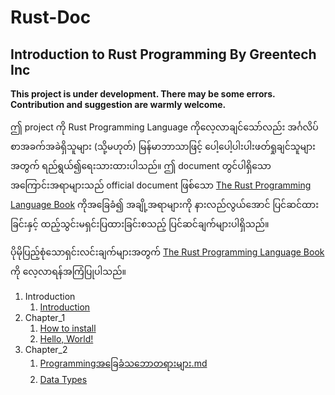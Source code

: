 # Rust-Doc

## Introduction to Rust Programming By Greentech Inc

__This project is under development. There may be some errors. Contribution and suggestion are warmly welcome.__

ဤ project ကို Rust Programming Language ကိုလေ့လာချင်သော်လည်း အင်္ဂလိပ်စာအခက်အခဲရှိသူများ (သို့မဟုတ်) မြန်မာဘာသာဖြင့် ပေါ့ပေါ့ပါးပါးဖတ်ရှုချင်သူများအတွက် ရည်ရွယ်၍ရေးသားထားပါသည်။
ဤ document တွင်ပါရှိသောအကြောင်းအရာများသည် official document ဖြစ်သော [The Rust Programming Language Book](https://doc.rust-lang.org/book/) ကိုအခြေခံ၍ အချို့အရာများကို နားလည်လွယ်အောင် ပြင်ဆင်ထားခြင်းနှင့် ထည့်သွင်းမရှင်းပြထားခြင်းစသည့် ပြင်ဆင်ချက်များပါရှိသည်။

ပိုမိုပြည့်စုံသောရှင်းလင်းချက်များအတွက် [The Rust Programming Language Book](https://doc.rust-lang.org/book/) ကို လေ့လာရန်အကြံပြုပါသည်။

1. Introduction
    1. [Introduction](./Introduction/introduction.md)
2. Chapter_1
    1. [How to install](./CH01/part_01_installation.md)
    2. [Hello, World!](./CH01/part_02_hello.md)
3. Chapter_2
    1. [Programmingအခြေခံသဘောတရားများ.md](./CH02/Programmingအခြေခံသဘောတရားများ.md)
    2. [Data Types](./CH02/DataTypes.md)